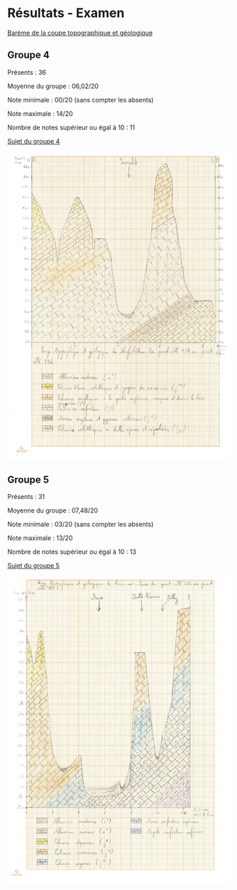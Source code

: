 # Résultats - Examen

[Barème de la coupe topographique et géologique](./Examens/Forriez-Bareme.pdf)

## Groupe 4

Présents : 36

Moyenne du groupe : 06,02/20

Note minimale : 00/20 (sans compter les absents)

Note maximale : 14/20

Nombre de notes supérieur ou égal à 10 : 11

[Sujet du groupe 4](./Examens/Examen-1-Groupe-4.pdf)

![Coupe topographique et géologique de Neufchâteau](./Coupes%20geologiques/TD-7-Groupe-4-Neufchateau-Solution-v2.jpg)

## Groupe 5

Présents : 31

Moyenne du groupe : 07,48/20

Note minimale : 03/20 (sans compter les absents)

Note maximale : 13/20

Nombre de notes supérieur ou égal à 10 : 13

[Sujet du groupe 5](./Examens/Examen-1-Groupe-5.pdf)

![Coupe topographique et géologique de Dun-sur-Meuse](./Coupes%20geologiques/TD-7-Groupe-5-Dun-sur-Meuse-Solution.jpg)
